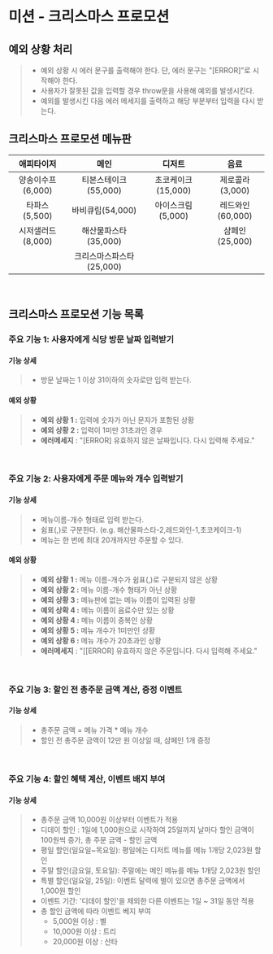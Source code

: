 # 미션 - 크리스마스 프로모션

## 예외 상황 처리

> - 예외 상황 시 에러 문구를 출력해야 한다. 단, 에러 문구는 "[ERROR]"로 시작해야 한다.
> - 사용자가 잘못된 값을 입력할 경우 throw문을 사용해 예외를 발생시킨다.
> - 예외를 발생시킨 다음 에러 메세지를 출력하고 해당 부분부터 입력을 다시 받는다.

## 크리스마스 프로모션 메뉴판

|    애피타이저     |           메인           |       디저트       |       음료       |
| :---------------: | :----------------------: | :----------------: | :--------------: |
| 양송이수프(6,000) |   티본스테이크(55,000)   | 초코케이크(15,000) | 제로콜라(3,000)  |
|   타파스(5,500)   |     바비큐립(54,000)     | 아이스크림(5,000)  | 레드와인(60,000) |
| 시저샐러드(8,000) |   해산물파스타(35,000)   |                    |  샴페인(25,000)  |
|                   | 크리스마스파스타(25,000) |

<br />

## 크리스마스 프로모션 기능 목록

### **주요 기능 1: 사용자에게 식당 방문 날짜 입력받기**

#### 기능 상세

> - 방문 날짜는 1 이상 31이하의 숫자로만 입력 받는다.

#### 예외 상황

> - **예외 상황 1 :** 입력에 숫자가 아닌 문자가 포함된 상황
> - **예외 상황 2 :** 입력이 1미만 31초과인 경우
> - **에러메세지** : "[ERROR] 유효하지 않은 날짜입니다. 다시 입력해 주세요."

<br />

### **주요 기능 2: 사용자에게 주문 메뉴와 개수 입력받기**

#### 기능 상세

> - 메뉴이름-개수 형태로 입력 받는다.
> - 쉼표(,)로 구분한다. (e.g. 해산물파스타-2,레드와인-1,초코케이크-1)
> - 메뉴는 한 번에 최대 20개까지만 주문할 수 있다.

#### 예외 상황

> - **예외 상황 1 :** 메뉴 이름-개수가 쉼표(,)로 구분되지 않은 상황
> - **예외 상황 2 :** 메뉴 이름-개수 형태가 아닌 상황
> - **예외 상황 3 :** 메뉴판에 없는 메뉴 이름이 입력된 상황
> - **예외 상확 4 :** 메뉴 이름이 음료수만 있는 상황
> - **예외 상황 4 :** 메뉴 이름이 중복인 상황
> - **예외 상황 5 :** 메뉴 개수가 1미만인 상황
> - **예외 상황 6 :** 메뉴 개수가 20초과인 상황
> - **에러메세지** : "[[ERROR] 유효하지 않은 주문입니다. 다시 입력해 주세요."

<br />

### **주요 기능 3:** 할인 전 총주문 금액 계산, 증정 이벤트

#### 기능 상세

> - 총주문 금액 = 메뉴 가격 \* 메뉴 개수
> - 할인 전 총주문 금액이 12만 원 이상일 때, 샴페인 1개 증정

<br />

### **주요 기능 4:** 할인 혜택 계산, 이벤트 배지 부여

#### 기능 상세

> - 총주문 금액 10,000원 이상부터 이벤트가 적용
> - 디데이 할인 : 1일에 1,000원으로 시작하여 25일까지 날마다 할인 금액이 100원씩 증가, 총 주문 금액 - 할인 금액
> - 평일 할인(일요일~목요일): 평일에는 디저트 메뉴를 메뉴 1개당 2,023원 할인
> - 주말 할인(금요일, 토요일): 주말에는 메인 메뉴를 메뉴 1개당 2,023원 할인
> - 특별 할인(일요일, 25일): 이벤트 달력에 별이 있으면 총주문 금액에서 1,000원 할인
> - 이벤트 기간: '디데이 할인'을 제외한 다른 이벤트는 1일 ~ 31일 동안 적용
> - 총 할인 금액에 따라 이벤트 베지 부여
>   - 5,000원 이상 : 별
>   - 10,000원 이상 : 트리
>   - 20,000원 이상 : 산타
